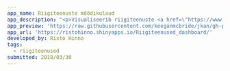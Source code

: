 ```yaml
---
app_name: Riigiteenuste mõõdikulaud
app_description: "<p>Visualiseerib riigiteenuste <a href=\"https://www.riigiteenused.ee/api/et/all\" rel=\"nofollow\">API</a>s olevaid andmeid.\_</p>\n<p>Visualizes data from public service <a href=\"https://www.riigiteenused.ee/api/et/all\" rel=\"nofollow\">API</a>."
app_preview: 'https://raw.githubusercontent.com/keeganmcbride/jkan/gh-pages/img/riigitenused.PNG'
app_url: 'https://ristohinno.shinyapps.io/Riigiteenused_dashboard/'
developed_by: Risto Hinno
tags:
  - riigiteenused
submitted: 2018/03/30
---
```

